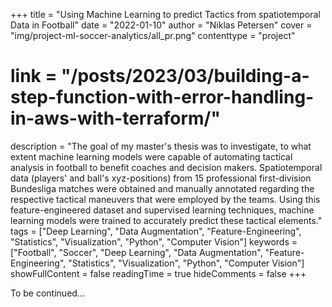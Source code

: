 +++
title = "Using Machine Learning to predict Tactics from spatiotemporal Data in Football"
date = "2022-01-10"
author = "Niklas Petersen"
cover = "img/project-ml-soccer-analytics/all_pr.png"
contenttype = "project"
# link = "/posts/2023/03/building-a-step-function-with-error-handling-in-aws-with-terraform/"
description = "The goal of my master's thesis was to investigate, to what extent machine learning models were capable of automating tactical analysis in football to benefit coaches and decision makers. Spatiotemporal data (players' and ball's xyz-positions) from 15 professional first-division Bundesliga matches were obtained and manually annotated regarding the respective tactical maneuvers that were employed by the teams. Using this feature-engineered dataset and supervised learning techniques, machine learning models were trained to accurately predict these tactical elements."
tags = ["Deep Learning", "Data Augmentation", "Feature-Engineering", "Statistics", "Visualization", "Python", "Computer Vision"]
keywords = ["Football", "Soccer", "Deep Learning", "Data Augmentation", "Feature-Engineering", "Statistics", "Visualization", "Python", "Computer Vision"]
showFullContent = false
readingTime = true
hideComments = false
+++

To be continued...